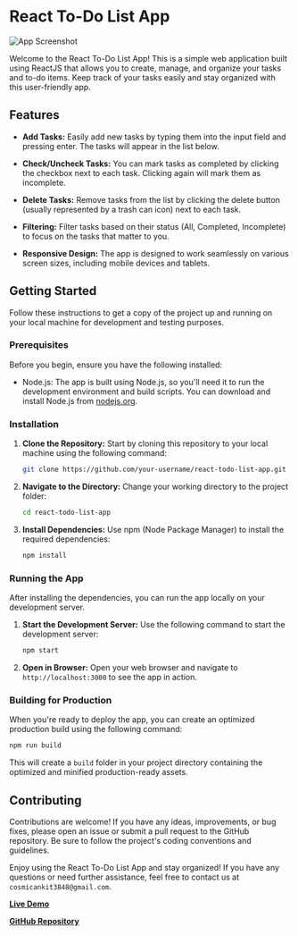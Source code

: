 # React To-Do List App

![App Screenshot](screenshot.png)

Welcome to the React To-Do List App! This is a simple web application built using ReactJS that allows you to create, manage, and organize your tasks and to-do items. Keep track of your tasks easily and stay organized with this user-friendly app.

## Features

- **Add Tasks:** Easily add new tasks by typing them into the input field and pressing enter. The tasks will appear in the list below.

- **Check/Uncheck Tasks:** You can mark tasks as completed by clicking the checkbox next to each task. Clicking again will mark them as incomplete.

- **Delete Tasks:** Remove tasks from the list by clicking the delete button (usually represented by a trash can icon) next to each task.

- **Filtering:** Filter tasks based on their status (All, Completed, Incomplete) to focus on the tasks that matter to you.

- **Responsive Design:** The app is designed to work seamlessly on various screen sizes, including mobile devices and tablets.

## Getting Started

Follow these instructions to get a copy of the project up and running on your local machine for development and testing purposes.

### Prerequisites

Before you begin, ensure you have the following installed:

- Node.js: The app is built using Node.js, so you'll need it to run the development environment and build scripts. You can download and install Node.js from [nodejs.org](https://nodejs.org/).

### Installation

1. **Clone the Repository:** Start by cloning this repository to your local machine using the following command:

    ```bash
    git clone https://github.com/your-username/react-todo-list-app.git
    ```

2. **Navigate to the Directory:** Change your working directory to the project folder:

    ```bash
    cd react-todo-list-app
    ```

3. **Install Dependencies:** Use npm (Node Package Manager) to install the required dependencies:

    ```bash
    npm install
    ```

### Running the App

After installing the dependencies, you can run the app locally on your development server.

1. **Start the Development Server:** Use the following command to start the development server:

    ```bash
    npm start
    ```

2. **Open in Browser:** Open your web browser and navigate to `http://localhost:3000` to see the app in action.

### Building for Production

When you're ready to deploy the app, you can create an optimized production build using the following command:

```bash
npm run build
```

This will create a `build` folder in your project directory containing the optimized and minified production-ready assets.

## Contributing

Contributions are welcome! If you have any ideas, improvements, or bug fixes, please open an issue or submit a pull request to the GitHub repository. Be sure to follow the project's coding conventions and guidelines.


Enjoy using the React To-Do List App and stay organized! If you have any questions or need further assistance, feel free to contact us at `cosmicankit3848@gmail.com`.

**[Live Demo](https://to-do-list-reactjs-ankit.netlify.app/)**

**[GitHub Repository](https://github.com/your-username/react-todo-list-app)**
